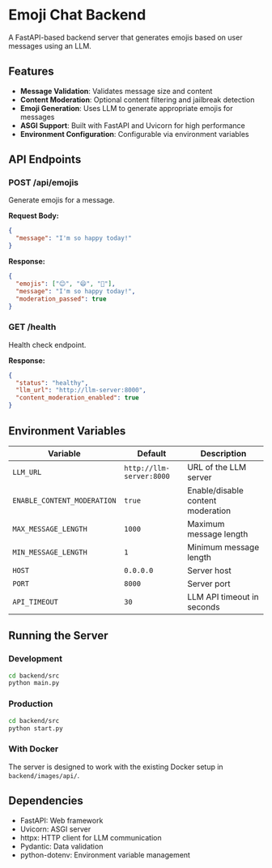 # Emoji Chat Backend

A FastAPI-based backend server that generates emojis based on user messages using an LLM.

## Features

- **Message Validation**: Validates message size and content
- **Content Moderation**: Optional content filtering and jailbreak detection
- **Emoji Generation**: Uses LLM to generate appropriate emojis for messages
- **ASGI Support**: Built with FastAPI and Uvicorn for high performance
- **Environment Configuration**: Configurable via environment variables

## API Endpoints

### POST /api/emojis
Generate emojis for a message.

**Request Body:**
```json
{
  "message": "I'm so happy today!"
}
```

**Response:**
```json
{
  "emojis": ["😊", "😄", "🎉"],
  "message": "I'm so happy today!",
  "moderation_passed": true
}
```

### GET /health
Health check endpoint.

**Response:**
```json
{
  "status": "healthy",
  "llm_url": "http://llm-server:8000",
  "content_moderation_enabled": true
}
```

## Environment Variables

| Variable | Default | Description |
|----------|---------|-------------|
| `LLM_URL` | `http://llm-server:8000` | URL of the LLM server |
| `ENABLE_CONTENT_MODERATION` | `true` | Enable/disable content moderation |
| `MAX_MESSAGE_LENGTH` | `1000` | Maximum message length |
| `MIN_MESSAGE_LENGTH` | `1` | Minimum message length |
| `HOST` | `0.0.0.0` | Server host |
| `PORT` | `8000` | Server port |
| `API_TIMEOUT` | `30` | LLM API timeout in seconds |

## Running the Server

### Development
```bash
cd backend/src
python main.py
```

### Production
```bash
cd backend/src
python start.py
```

### With Docker
The server is designed to work with the existing Docker setup in `backend/images/api/`.

## Dependencies

- FastAPI: Web framework
- Uvicorn: ASGI server
- httpx: HTTP client for LLM communication
- Pydantic: Data validation
- python-dotenv: Environment variable management
